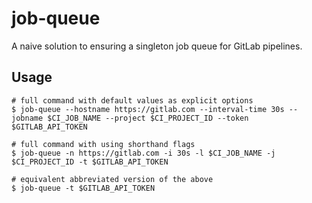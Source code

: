 # job-queue

A naive solution to ensuring a singleton job queue for GitLab pipelines.

## Usage

```
# full command with default values as explicit options
$ job-queue --hostname https://gitlab.com --interval-time 30s --jobname $CI_JOB_NAME --project $CI_PROJECT_ID --token $GITLAB_API_TOKEN

# full command with using shorthand flags
$ job-queue -n https://gitlab.com -i 30s -l $CI_JOB_NAME -j $CI_PROJECT_ID -t $GITLAB_API_TOKEN

# equivalent abbreviated version of the above
$ job-queue -t $GITLAB_API_TOKEN
```
